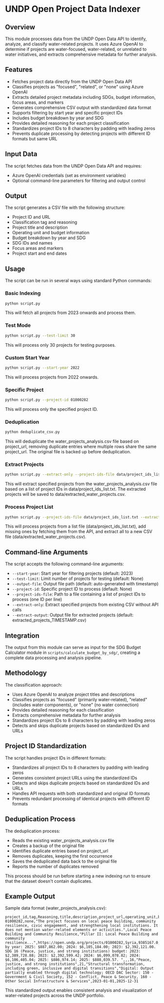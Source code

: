 # UNDP Open Project Data Indexer

## Overview
This module processes data from the UNDP Open Data API to identify, analyze, and classify water-related projects. It uses Azure OpenAI to determine if projects are water-focused, water-related, or unrelated to water initiatives, and extracts comprehensive metadata for further analysis.

## Features
- Fetches project data directly from the UNDP Open Data API
- Classifies projects as "focused", "related", or "none" using Azure OpenAI
- Extracts detailed project metadata including SDGs, budget information, focus areas, and markers
- Generates comprehensive CSV output with standardized data format
- Supports filtering by start year and specific project IDs
- Includes budget breakdown by year and SDG
- Provides detailed reasoning for each project classification
- Standardizes project IDs to 8 characters by padding with leading zeros
- Prevents duplicate processing by detecting projects with different ID formats but same URL

## Input Data
The script fetches data from the UNDP Open Data API and requires:
- Azure OpenAI credentials (set as environment variables)
- Optional command-line parameters for filtering and output control

## Output
The script generates a CSV file with the following structure:
- Project ID and URL
- Classification tag and reasoning
- Project title and description
- Operating unit and budget information
- Budget breakdown by year and SDG
- SDG IDs and names
- Focus areas and markers
- Project start and end dates

## Usage
The script can be run in several ways using standard Python commands:

### Basic Indexing
```bash
python script.py
```
This will fetch all projects from 2023 onwards and process them.

### Test Mode
```bash
python script.py --test-limit 30
```
This will process only 30 projects for testing purposes.

### Custom Start Year
```bash
python script.py --start-year 2022
```
This will process projects from 2022 onwards.

### Specific Project
```bash
python script.py --project-id 01000282
```
This will process only the specified project ID.

### Deduplication
```bash
python deduplicate_csv.py
```
This will deduplicate the water_projects_analysis.csv file based on project_url, removing duplicate entries where multiple rows share the same project_url. The original file is backed up before deduplication.

### Extract Projects
```bash
python script.py --extract-only --project-ids-file data/project_ids_list.txt --extract-output data/extracted_water_projects.csv
```
This will extract specified projects from the water_projects_analysis.csv file based on a list of project IDs in data/project_ids_list.txt. The extracted projects will be saved to data/extracted_water_projects.csv.

### Process Project List
```bash
python script.py --project-ids-file data/project_ids_list.txt --extract-output data/extracted_water_projects.csv
```
This will process projects from a list file (data/project_ids_list.txt), add missing ones by fetching them from the API, and extract all to a new CSV file (data/extracted_water_projects.csv).

## Command-line Arguments
The script accepts the following command-line arguments:
- `--start-year`: Start year for filtering projects (default: 2023)
- `--test-limit`: Limit number of projects for testing (default: None)
- `--output-file`: Output file path (default: auto-generated with timestamp)
- `--project-id`: Specific project ID to process (default: None)
- `--project-ids-file`: Path to a file containing a list of project IDs to process (one ID per line)
- `--extract-only`: Extract specified projects from existing CSV without API calls
- `--extract-output`: Output file for extracted projects (default: extracted_projects_TIMESTAMP.csv)

## Integration
The output from this module can serve as input for the SDG Budget Calculator module in `scripts/calculate_budget_by_sdg/`, creating a complete data processing and analysis pipeline.

## Methodology
The classification approach:
- Uses Azure OpenAI to analyze project titles and descriptions
- Classifies projects as "focused" (primarily water-related), "related" (includes water components), or "none" (no water connection)
- Provides detailed reasoning for each classification
- Extracts comprehensive metadata for further analysis
- Standardizes project IDs to 8 characters by padding with leading zeros
- Detects and skips duplicate projects based on standardized IDs and URLs

## Project ID Standardization
The script handles project IDs in different formats:
- Standardizes all project IDs to 8 characters by padding with leading zeros
- Generates consistent project URLs using the standardized IDs
- Detects and skips duplicate projects based on standardized IDs and URLs
- Handles API requests with both standardized and original ID formats
- Prevents redundant processing of identical projects with different ID formats

## Deduplication Process
The deduplication process:
- Reads the existing water_projects_analysis.csv file
- Creates a backup of the original file
- Identifies duplicate entries based on project_url
- Removes duplicates, keeping the first occurrence
- Saves the deduplicated data back to the original file
- Reports the number of duplicates removed

This process should be run before starting a new indexing run to ensure that the dataset doesn't contain duplicates.

## Example Output
Sample data format (water_projects_analysis.csv):
```
project_id,tag,Reasoning,title,description,project_url,operating_unit,budget,expense,budget_breakdown,our_focus,signature_solutions,sdg,sdg_names,focus_area,focus_area_descr,markers,start_date,end_date
01000282,none,"The project focuses on local peace building, community resilience, civic engagement, and strengthening local institutions. It does not mention water-related elements or activities.",Local Peace Building and Community Resilience,"Pillar II: Local Peace Building and community resilience...",https://open.undp.org/projects/01000282,Syria,9385167.0,3264374.0,"Budget by year: 2025: $887,862.00; 2024: $6,105,184.00; 2023: $2,392,121.00. SDG 16 (Peace, justice, and strong institutions) budget: 2023: $2,389,728.88; 2023: $2,392,599.42; 2024: $6,099,078.82; 2024: $6,106,405.04; 2025: $886,974.14; 2025: $888,039.57. ",,,16,"Peace, justice, and strong institutions",21,"Structural transformation, including green, inclusive and digital transitions","Digital: Output partially enabled through digital technology; OECD DAC Sector: 150 - Government & Civil Society, 152 - Conflict, Peace & Security, 160 - Other Social Infrastructure & Services",2023-01-01,2025-12-31
```

This standardized output enables consistent analysis and visualization of water-related projects across the UNDP portfolio.
